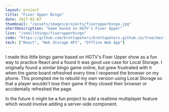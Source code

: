 ```yaml
---
layout: project
title: "Fixer Upper Bingo"
date: 2017-02-07
thumbnail: "/assets/images/projects/fixerupperbingo.jpg"
shortDescription: "Game based on HGTV's Fixer Upper"
live: "/smallthings/fixerupperbingo"
code: "https://github.com/brettapeters/brettapeters.github.io/tree/master/smallthings/fixerupperbingo"
tech: ["React", "Web Storage API", "Offline Web App"]
---
```


I made this little bingo game based on HGTV's Fixer Upper show as a fun way to practice React and a found it was good use case for Local Storage. I originally found a similar bingo game online, but grew frustrated with it when the game board refreshed every time I reopened the browser on my phone. This prompted me to rebuild my own version using Local Storage so that a player wouldn't lose their game if they closed their browser or accidentally refreshed the page.


In the future it might be a fun project to add a realtime multiplayer feature which would involve adding a server-side component.